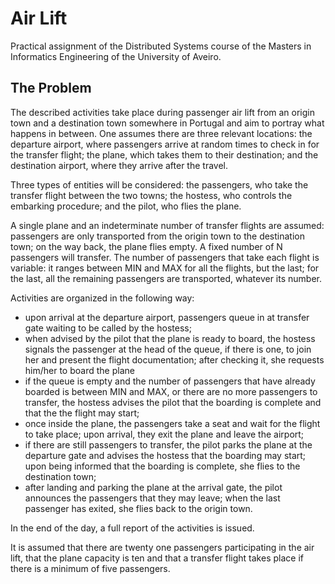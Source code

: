 # Air Lift
Practical assignment of the Distributed Systems course of the Masters in Informatics Engineering of the University of Aveiro.

## The Problem
The described activities take place during passenger air lift from an origin town and a destination town somewhere in Portugal and aim to portray what happens in between. One assumes there are three relevant locations: the departure airport, where passengers arrive at random times to check in for the transfer flight; the plane, which takes them to their destination; and the destination airport, where they arrive after the travel.

Three types of entities will be considered: the passengers, who take the transfer flight between the two towns; the hostess, who controls the embarking procedure; and the pilot, who flies the plane. 

A single plane and an indeterminate number of transfer flights are assumed: passengers are only transported from the origin town to the destination town; on the way back, the plane flies empty. A fixed number of N passengers will transfer. The number of passengers that take each flight is variable: it ranges between MIN and MAX for all the flights, but the last; for the last, all the remaining passengers are transported, whatever its number. 

Activities are organized in the following way:
- upon arrival at the departure airport, passengers queue in at transfer gate waiting to be called by the hostess;
- when advised by the pilot that the plane is ready to board, the hostess signals the passenger at the head of the queue, if there is one, to join her and present the flight documentation; after checking it, she requests him/her to board the plane
- if the queue is empty and the number of passengers that have already boarded is between MIN and MAX, or there are no more passengers to transfer, the hostess advises the pilot that the boarding is complete and that the the flight may start;
- once inside the plane, the passengers take a seat and wait for the flight to take place; upon arrival, they exit the plane and leave the airport;
- if there are still passengers to transfer, the pilot parks the plane at the departure gate and advises the hostess that the boarding may start; upon being informed that the boarding is complete, she flies to the destination town;
- after landing and parking the plane at the arrival gate, the pilot announces the passengers that they may leave; when the last passenger has exited, she flies back to the origin town.
 
In the end of the day, a full report of the activities is issued.

It is assumed that there are twenty one passengers participating in the air lift, that the plane capacity is ten and that a transfer flight takes place if there is a minimum of five passengers.

